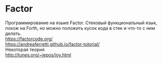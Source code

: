 # Factor 
Программирование на языке Factor.
Стековый функциональный язык, похож на Forth, но можно положить кусок кода в стек и что-то с ним делать.  
https://factorcode.org/  
https://andreaferretti.github.io/factor-tutorial/  
Некоторая теория  
http://tunes.org/~iepos/joy.html  
